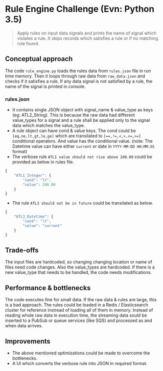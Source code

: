 # Rule Engine Challenge (Evn: Python 3.5)

> Apply rules on input data signals and prints the name of signal which violates a rule. It skips records which satisfies a rule or if no matching rule found.

## Conceptual approach

The code `rule_engine.py` loads the rules data from `rules.json` file in run time memory. Then it loops through raw data from `raw_data.json` and checks if it satisfies a rule. If any data signal is not satisfied by a rule, the name of the signal is printed in console.

### rules.json
- It contains single JSON object with signal_name & value_type as keys (eg: ATL2_String). This is because the raw data had different value_types for a signal and a rule shall be applied only to the signal data which matches the value_type.
- A rule object can have cond & value keys. The cond could be `[eq,ne,lt,gt,le,ge]` which are transilated to `[==,!=,<,>,<=,>=]` conditional operators. And value has the conditional value.
(note: The Datetime value can have either `current` or date in `YYYY-MM-DD HH:MM:SS` format)
- The verbose rule `ATL1 value should not rise above 240.00` could be provided as below in rules file.
```js
{
	"ATL1_Integer": {
		"cond": "lt",
		"value": 240.00
	}
}
```
- The rule `ATL3 should not be in future` could be transilated as below.
```js
{
	"ATL3_Datetime": {
		"cond": "lt",
		"value": "current"
	}
}
```

## Trade-offs

The input files are hardcoded, so changing changing location or name of files need code changes. Also the value_types are hardcoded. If there is a new value_type that needs to be handled, the code needs modifications.

## Performance & bottlenecks

The code executes fine for small data. If the raw data & rules are large, this is a bad approach. The rules could be loaded in a Redis / Elasticsearch cluster for reference instread of loading all of them in memory.  Instead of reading whole raw data in execution time, the streaming data sould be inserted to a PubSub or queue services (like SQS) and processed as and when data arrives.

## Improvements

- The above mentioned optimizations could be made to overcome the bottlenecks.
- A UI which converts the verbose rule into JSON in required format.
